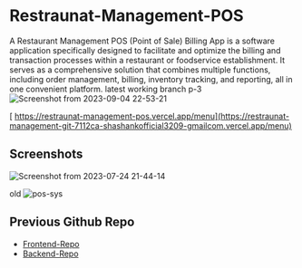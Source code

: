 # Restraunat-Management-POS

A Restaurant Management POS (Point of Sale) Billing App is a software application specifically designed to facilitate and optimize the billing and transaction processes within a restaurant or foodservice establishment. It serves as a comprehensive solution that combines multiple functions, including order management, billing, inventory tracking, and reporting, all in one convenient platform.
latest working branch p-3![Screenshot from 2023-09-04 22-53-21](https://github.com/shashankkumar32/Restraunat-Management-POS/assets/128375008/ca033440-6bcc-4d11-b440-208ba4c535b2)

[  https://restraunat-management-pos.vercel.app/menu](https://restraunat-management-git-7112ca-shashankofficial3209-gmailcom.vercel.app/menu)


## Screenshots

![Screenshot from 2023-07-24 21-44-14](https://github.com/shashankkumar32/Restraunat-Management-POS/assets/128375008/c677b0cd-1082-4056-8e53-0cc0ed4d4db0)

old
![pos-sys](https://github.com/shashankkumar32/Restraunat-Management-POS/assets/128375008/45738922-0b7d-425e-a387-fdb7c52690ad)




## Previous Github Repo

 - [Frontend-Repo](https://github.com/abc704/POS)
 - [Backend-Repo](https://github.com/abc704/POS-updated-)
 

